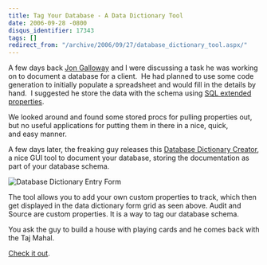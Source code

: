 ```yaml
---
title: Tag Your Database - A Data Dictionary Tool
date: 2006-09-28 -0800
disqus_identifier: 17343
tags: []
redirect_from: "/archive/2006/09/27/database_dictionary_tool.aspx/"
---
```


A few days back [Jon
Galloway](http://weblogs.asp.net/jgalloway/ "Jon Galloway") and I were
discussing a task he was working on to document a database for a
client.  He had planned to use some code generation to initially
populate a spreadsheet and would fill in the details by hand.  I
suggested he store the data with the schema using [SQL extended
properties](http://www.developer.com/db/article.php/3361751 "Using Sql Extended Properties").

We looked around and found some stored procs for pulling properties out,
but no useful applications for putting them in there in a nice, quick,
and easy manner.

A few days later, the freaking guy releases this [Database Dictionary
Creator](http://weblogs.asp.net/jgalloway/archive/2006/09/28/_5B00_Tool_5D00_-Data-Dictionary-Creator-_2D00_-Rapidly-database-documentation.aspx "Document Your Database"),
a nice GUI tool to document your database, storing the documentation as
part of your database schema.

![Database Dictionary Entry
Form](https://haacked.com/images/haacked_com/WindowsLiveWriter/DatabaseDictionaryTool_9823/254444157_d05bbdf9d34.jpg)

The tool allows you to add your own custom properties to track, which
then get displayed in the data dictionary form grid as seen above. Audit
and Source are custom properties. It is a way to tag our database
schema.

You ask the guy to build a house with playing cards and he comes back
with the Taj Mahal.

[Check it
out](http://weblogs.asp.net/jgalloway/archive/2006/09/28/_5B00_Tool_5D00_-Data-Dictionary-Creator-_2D00_-Rapidly-database-documentation.aspx "Data Dictionary Creator").

